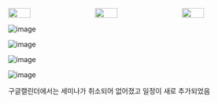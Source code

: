 <!DOCTYPE html>
<html lang="en">
<head>
<meta charset="UTF-8">
<title>Image Row</title>
<style>
  .row-container {
    display: flex; /
    width: 90%; 
    margin: auto; 
    justify-content: space-between; 
  }
  .row-container img {
    width: 30%; 
    height: auto;
  }
</style>
</head>
<body>
<div class="row-container">
  <img src="https://github.com/jii1n/opensource_project/assets/170122957/8a82e92c-b2a6-46e2-b3f7-3900262e581b">
  <img src="https://github.com/jii1n/opensource_project/assets/170122957/6f8dbf1e-4f54-4ea2-b31d-f12e398aafa2">
  <img src="https://github.com/jii1n/opensource_project/assets/170122957/9b41983f-a39d-402c-bcf5-841788e37646">
</div>
</body>
</html>



![image](https://github.com/jii1n/opensource_project/assets/170122957/8a82e92c-b2a6-46e2-b3f7-3900262e581b)

![image](https://github.com/jii1n/opensource_project/assets/170122957/6f8dbf1e-4f54-4ea2-b31d-f12e398aafa2)



![image](https://github.com/jii1n/opensource_project/assets/170122957/9b41983f-a39d-402c-bcf5-841788e37646)

![image](https://github.com/jii1n/opensource_project/assets/170122957/dd65ce4a-cf40-4fa4-9532-a0a54f19b691)

구글캘린더에서는 세미나가 취소되어 없어졌고 일정이 새로 추가되었음 
